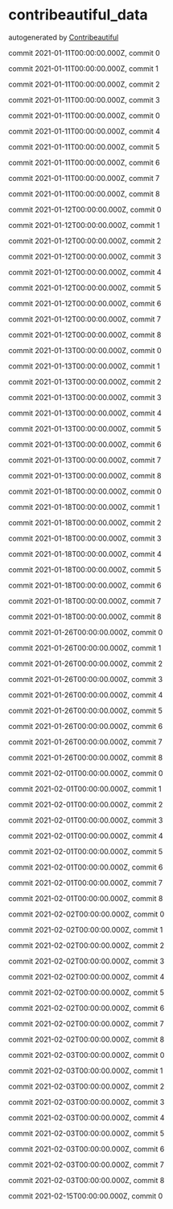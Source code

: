 # contribeautiful_data
autogenerated by [Contribeautiful](https://sethpainter.com/contribeautiful)


commit 2021-01-11T00:00:00.000Z, commit 0

commit 2021-01-11T00:00:00.000Z, commit 1

commit 2021-01-11T00:00:00.000Z, commit 2

commit 2021-01-11T00:00:00.000Z, commit 3

commit 2021-01-11T00:00:00.000Z, commit 0

commit 2021-01-11T00:00:00.000Z, commit 4

commit 2021-01-11T00:00:00.000Z, commit 5

commit 2021-01-11T00:00:00.000Z, commit 6

commit 2021-01-11T00:00:00.000Z, commit 7

commit 2021-01-11T00:00:00.000Z, commit 8

commit 2021-01-12T00:00:00.000Z, commit 0

commit 2021-01-12T00:00:00.000Z, commit 1

commit 2021-01-12T00:00:00.000Z, commit 2

commit 2021-01-12T00:00:00.000Z, commit 3

commit 2021-01-12T00:00:00.000Z, commit 4

commit 2021-01-12T00:00:00.000Z, commit 5

commit 2021-01-12T00:00:00.000Z, commit 6

commit 2021-01-12T00:00:00.000Z, commit 7

commit 2021-01-12T00:00:00.000Z, commit 8

commit 2021-01-13T00:00:00.000Z, commit 0

commit 2021-01-13T00:00:00.000Z, commit 1

commit 2021-01-13T00:00:00.000Z, commit 2

commit 2021-01-13T00:00:00.000Z, commit 3

commit 2021-01-13T00:00:00.000Z, commit 4

commit 2021-01-13T00:00:00.000Z, commit 5

commit 2021-01-13T00:00:00.000Z, commit 6

commit 2021-01-13T00:00:00.000Z, commit 7

commit 2021-01-13T00:00:00.000Z, commit 8

commit 2021-01-18T00:00:00.000Z, commit 0

commit 2021-01-18T00:00:00.000Z, commit 1

commit 2021-01-18T00:00:00.000Z, commit 2

commit 2021-01-18T00:00:00.000Z, commit 3

commit 2021-01-18T00:00:00.000Z, commit 4

commit 2021-01-18T00:00:00.000Z, commit 5

commit 2021-01-18T00:00:00.000Z, commit 6

commit 2021-01-18T00:00:00.000Z, commit 7

commit 2021-01-18T00:00:00.000Z, commit 8

commit 2021-01-26T00:00:00.000Z, commit 0

commit 2021-01-26T00:00:00.000Z, commit 1

commit 2021-01-26T00:00:00.000Z, commit 2

commit 2021-01-26T00:00:00.000Z, commit 3

commit 2021-01-26T00:00:00.000Z, commit 4

commit 2021-01-26T00:00:00.000Z, commit 5

commit 2021-01-26T00:00:00.000Z, commit 6

commit 2021-01-26T00:00:00.000Z, commit 7

commit 2021-01-26T00:00:00.000Z, commit 8

commit 2021-02-01T00:00:00.000Z, commit 0

commit 2021-02-01T00:00:00.000Z, commit 1

commit 2021-02-01T00:00:00.000Z, commit 2

commit 2021-02-01T00:00:00.000Z, commit 3

commit 2021-02-01T00:00:00.000Z, commit 4

commit 2021-02-01T00:00:00.000Z, commit 5

commit 2021-02-01T00:00:00.000Z, commit 6

commit 2021-02-01T00:00:00.000Z, commit 7

commit 2021-02-01T00:00:00.000Z, commit 8

commit 2021-02-02T00:00:00.000Z, commit 0

commit 2021-02-02T00:00:00.000Z, commit 1

commit 2021-02-02T00:00:00.000Z, commit 2

commit 2021-02-02T00:00:00.000Z, commit 3

commit 2021-02-02T00:00:00.000Z, commit 4

commit 2021-02-02T00:00:00.000Z, commit 5

commit 2021-02-02T00:00:00.000Z, commit 6

commit 2021-02-02T00:00:00.000Z, commit 7

commit 2021-02-02T00:00:00.000Z, commit 8

commit 2021-02-03T00:00:00.000Z, commit 0

commit 2021-02-03T00:00:00.000Z, commit 1

commit 2021-02-03T00:00:00.000Z, commit 2

commit 2021-02-03T00:00:00.000Z, commit 3

commit 2021-02-03T00:00:00.000Z, commit 4

commit 2021-02-03T00:00:00.000Z, commit 5

commit 2021-02-03T00:00:00.000Z, commit 6

commit 2021-02-03T00:00:00.000Z, commit 7

commit 2021-02-03T00:00:00.000Z, commit 8

commit 2021-02-15T00:00:00.000Z, commit 0